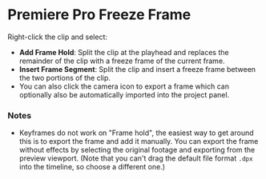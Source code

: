 # Premiere Pro Freeze Frame

Right-click the clip and select:

- **Add Frame Hold**: Split the clip at the playhead and replaces the remainder of the clip with a freeze frame of the current frame.
- **Insert Frame Segment**: Split the clip and insert a freeze frame between the two portions of the clip.
- You can also click the camera icon to export a frame which can optionally also be automatically imported into the project panel.

### Notes

- Keyframes do not work on "Frame hold", the easiest way to get around this is to export the frame and add it manually. You can export the frame without effects by selecting the original footage and exporting from the preview viewport. (Note that you can't drag the default file format `.dpx` into the timeline, so choose a different one.)
